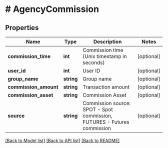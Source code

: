 # # AgencyCommission

## Properties

Name | Type | Description | Notes
------------ | ------------- | ------------- | -------------
**commission_time** | **int** | Commission time (Unix timestamp in seconds) | [optional] 
**user_id** | **int** | User ID | [optional] 
**group_name** | **string** | Group name | [optional] 
**commission_amount** | **string** | Transaction amount | [optional] 
**commission_asset** | **string** | Commission Asset | [optional] 
**source** | **string** | Commission source: SPOT - Spot commission, FUTURES - Futures commission | [optional] 

[[Back to Model list]](../../README.md#documentation-for-models) [[Back to API list]](../../README.md#documentation-for-api-endpoints) [[Back to README]](../../README.md)
